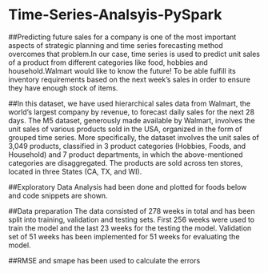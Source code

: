 # Time-Series-Analsyis-PySpark

##Predicting future sales for a company is one of the most important aspects of strategic planning and time series forecasting method overcomes that problem.In our case, time series is used to predict unit sales of a product from different categories like food, hobbies and household.Walmart would like to know the future! To be able fulfill its inventory requirements based on the next week’s sales in order to ensure they have enough stock of items.

##In this dataset, we have used hierarchical sales data from Walmart, the world’s largest company by revenue, to forecast daily sales for the next 28 days. The M5 dataset, generously made available by Walmart, involves the unit sales of various products sold in the USA, organized in the form of grouped time series. More specifically, the dataset involves the unit sales of 3,049 products, classified in 3 product categories (Hobbies, Foods, and Household) and 7 product departments, in which the above-mentioned categories are disaggregated. The products are sold
across ten stores, located in three States (CA, TX, and WI).

##Exploratory Data Analysis had been done and plotted for foods below and code snippets are shown. 

##Data preparation The data consisted of 278 weeks in total and has been split into training, validation and testing sets. First 256 weeks were used to train the model and the last 23 weeks for the testing the model. Validation set of 51 weeks has been implemented for 51 weeks for evaluating the model.

##RMSE and smape has been used to calculate the errors
